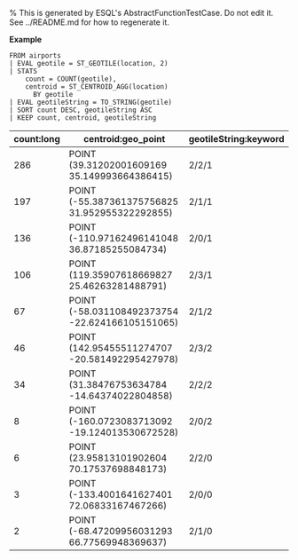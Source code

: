 % This is generated by ESQL's AbstractFunctionTestCase. Do not edit it. See ../README.md for how to regenerate it.

**Example**

```esql
FROM airports
| EVAL geotile = ST_GEOTILE(location, 2)
| STATS
    count = COUNT(geotile),
    centroid = ST_CENTROID_AGG(location)
      BY geotile
| EVAL geotileString = TO_STRING(geotile)
| SORT count DESC, geotileString ASC
| KEEP count, centroid, geotileString
```

| count:long | centroid:geo_point | geotileString:keyword |
| --- | --- | --- |
| 286 | POINT (39.31202001609169 35.149993664386415) | 2/2/1 |
| 197 | POINT (-55.387361375756825 31.952955322292855) | 2/1/1 |
| 136 | POINT (-110.97162496141048 36.87185255084734) | 2/0/1 |
| 106 | POINT (119.35907618669827 25.46263281488791) | 2/3/1 |
| 67 | POINT (-58.031108492373754 -22.624166105151065) | 2/1/2 |
| 46 | POINT (142.95455511274707 -20.581492295427978) | 2/3/2 |
| 34 | POINT (31.38476753634784 -14.64374022804858) | 2/2/2 |
| 8 | POINT (-160.0723083713092 -19.124013530672528) | 2/0/2 |
| 6 | POINT (23.95813101902604 70.17537698848173) | 2/2/0 |
| 3 | POINT (-133.4001641627401 72.06833167467266) | 2/0/0 |
| 2 | POINT (-68.47209956031293 66.77569948369637) | 2/1/0 |


